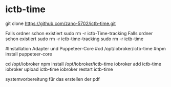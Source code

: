 # ictb-time

git clone https://github.com/zano-5702/ictb-time.git

Falls ordner schon existiert sudo rm -r ictb-Time-tracking Falls ordner schon existiert sudo rm -r ictb-time-tracking
sudo rm -r ictb-time

#Installation Adapter und Puppeteer-Core #cd /opt/iobroker/ictb-time #npm install puppeteer-core

cd /opt/iobroker 
npm install /opt/iobroker/ictb-time 
iobroker add ictb-time
iobroker upload ictb-time
iobroker restart ictb-time

systemvorbereitung für das erstellen der pdf
